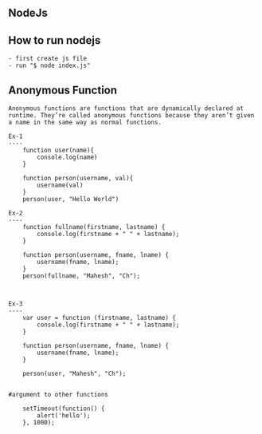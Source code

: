 ## NodeJs

## How to run nodejs

    - first create js file
    - run "$ node index.js"


## Anonymous Function

    Anonymous functions are functions that are dynamically declared at runtime. They’re called anonymous functions because they aren’t given a name in the same way as normal functions.

    Ex-1
    ----
        function user(name){
            console.log(name)
        }

        function person(username, val){
            username(val)
        }
        person(user, "Hello World")

    Ex-2
    ----
        function fullname(firstname, lastname) {
            console.log(firstname + " " + lastname);
        }

        function person(username, fname, lname) {
            username(fname, lname);
        }
        person(fullname, "Mahesh", "Ch");



    Ex-3
    ----
        var user = function (firstname, lastname) {
            console.log(firstname + " " + lastname);
        }

        function person(username, fname, lname) {
            username(fname, lname);
        }

        person(user, "Mahesh", "Ch");


    #argument to other functions

        setTimeout(function() {
            alert('hello');
        }, 1000);